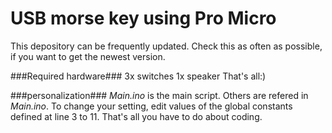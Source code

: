 # USB morse key using Pro Micro 
This depository can be frequently updated. Check this as often as possible, if you want to get the newest version.

###Required hardware###
  3x switches
  1x speaker
  That's all:)

###personalization###
*Main.ino* is the main script. Others are refered in *Main.ino*. To change your setting, edit values of the global constants defined at line 3 to 11. That's all you have to do about coding.
